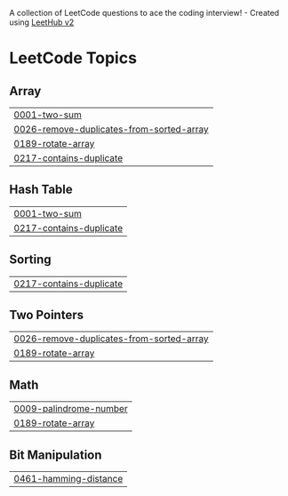 A collection of LeetCode questions to ace the coding interview! - Created using [LeetHub v2](https://github.com/arunbhardwaj/LeetHub-2.0)
<!---LeetCode Topics Start-->
# LeetCode Topics
## Array
|  |
| ------- |
| [0001-two-sum](https://github.com/Pooja-k22/Leetcode/tree/master/0001-two-sum) |
| [0026-remove-duplicates-from-sorted-array](https://github.com/Pooja-k22/Leetcode/tree/master/0026-remove-duplicates-from-sorted-array) |
| [0189-rotate-array](https://github.com/Pooja-k22/Leetcode/tree/master/0189-rotate-array) |
| [0217-contains-duplicate](https://github.com/Pooja-k22/Leetcode/tree/master/0217-contains-duplicate) |
## Hash Table
|  |
| ------- |
| [0001-two-sum](https://github.com/Pooja-k22/Leetcode/tree/master/0001-two-sum) |
| [0217-contains-duplicate](https://github.com/Pooja-k22/Leetcode/tree/master/0217-contains-duplicate) |
## Sorting
|  |
| ------- |
| [0217-contains-duplicate](https://github.com/Pooja-k22/Leetcode/tree/master/0217-contains-duplicate) |
## Two Pointers
|  |
| ------- |
| [0026-remove-duplicates-from-sorted-array](https://github.com/Pooja-k22/Leetcode/tree/master/0026-remove-duplicates-from-sorted-array) |
| [0189-rotate-array](https://github.com/Pooja-k22/Leetcode/tree/master/0189-rotate-array) |
## Math
|  |
| ------- |
| [0009-palindrome-number](https://github.com/Pooja-k22/Leetcode/tree/master/0009-palindrome-number) |
| [0189-rotate-array](https://github.com/Pooja-k22/Leetcode/tree/master/0189-rotate-array) |
## Bit Manipulation
|  |
| ------- |
| [0461-hamming-distance](https://github.com/Pooja-k22/Leetcode/tree/master/0461-hamming-distance) |
<!---LeetCode Topics End-->